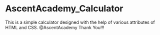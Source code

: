 # AscentAcademy_Calculator
This is a simple calculator designed with the help of various attributes of HTML and CSS. @AscentAcademy
Thank You!!!
